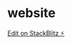 # website

[Edit on StackBlitz ⚡️](https://stackblitz.com/edit/sveltejs-kit-template-default-btxrkp)